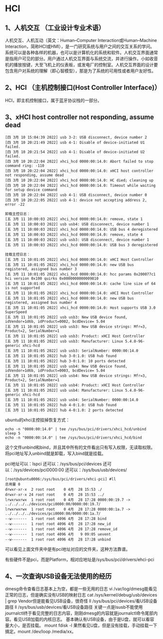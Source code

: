 # HCI

## 1、人机交互 （工业设计专业术语）
人机交互、人机互动（英文：Human–Computer Interaction或Human–Machine Interaction，简称HCI或HMI），是一门研究系统与用户之间的交互关系的学问。系统可以是各种各样的机器，也可以是计算机化的系统和软件。人机交互界面通常是指用户可见的部分。用户通过人机交互界面与系统交流，并进行操作。小如收音机的播放按键，大至飞机上的仪表板，或发电厂的控制室。人机交互界面的设计要包含用户对系统的理解（即心智模型），那是为了系统的可用性或者用户友好性。

## 2、HCI （主机控制接口(Host Controller Interface)）
HCI，即主机控制接口，属于蓝牙协议栈的一部分。

## 3、xHCI host controller not responding, assume dead
```
[四 3月 10 15:04:39 2022] usb 3-2: USB disconnect, device number 2
[四 3月 10 20:21:49 2022] usb 4-1: Disable of device-initiated U1 failed.
[四 3月 10 20:21:54 2022] usb 4-1: Disable of device-initiated U2 failed.
[四 3月 10 20:22:04 2022] xhci_hcd 0000:00:14.0: Abort failed to stop command ring: -110
[四 3月 10 20:22:04 2022] xhci_hcd 0000:00:14.0: xHCI host controller not responding, assume dead
[四 3月 10 20:22:04 2022] xhci_hcd 0000:00:14.0: HC died; cleaning up
[四 3月 10 20:22:04 2022] xhci_hcd 0000:00:14.0: Timeout while waiting for setup device command
[四 3月 10 20:22:04 2022] usb 4-1: USB disconnect, device number 0
[四 3月 10 20:22:05 2022] usb 4-1: device not accepting address 2, error -22

卸载主控日志：
[五 3月 11 10:00:03 2022] xhci_hcd 0000:00:14.0: remove, state 1
[五 3月 11 10:00:03 2022] usb usb4: USB disconnect, device number 1
[五 3月 11 10:00:03 2022] xhci_hcd 0000:00:14.0: USB bus 4 deregistered
[五 3月 11 10:00:03 2022] xhci_hcd 0000:00:14.0: remove, state 4
[五 3月 11 10:00:03 2022] usb usb3: USB disconnect, device number 1
[五 3月 11 10:00:03 2022] xhci_hcd 0000:00:14.0: USB bus 3 deregistered

挂载主控日志：
[五 3月 11 10:01:05 2022] xhci_hcd 0000:00:14.0: xHCI Host Controller
[五 3月 11 10:01:05 2022] xhci_hcd 0000:00:14.0: new USB bus registered, assigned bus number 3
[五 3月 11 10:01:05 2022] xhci_hcd 0000:00:14.0: hcc params 0x200077c1 hci version 0x100 quirks 0x0000000000009810
[五 3月 11 10:01:05 2022] xhci_hcd 0000:00:14.0: cache line size of 64 is not supported
[五 3月 11 10:01:05 2022] xhci_hcd 0000:00:14.0: xHCI Host Controller
[五 3月 11 10:01:05 2022] xhci_hcd 0000:00:14.0: new USB bus registered, assigned bus number 4
[五 3月 11 10:01:05 2022] xhci_hcd 0000:00:14.0: Host supports USB 3.0 SuperSpeed
[五 3月 11 10:01:05 2022] usb usb3: New USB device found, idVendor=1d6b, idProduct=0002, bcdDevice= 5.04
[五 3月 11 10:01:05 2022] usb usb3: New USB device strings: Mfr=3, Product=2, SerialNumber=1
[五 3月 11 10:01:05 2022] usb usb3: Product: xHCI Host Controller
[五 3月 11 10:01:05 2022] usb usb3: Manufacturer: Linux 5.4.0-96-generic xhci-hcd
[五 3月 11 10:01:05 2022] usb usb3: SerialNumber: 0000:00:14.0
[五 3月 11 10:01:05 2022] hub 3-0:1.0: USB hub found
[五 3月 11 10:01:05 2022] hub 3-0:1.0: 10 ports detected
[五 3月 11 10:01:05 2022] usb usb4: New USB device found, idVendor=1d6b, idProduct=0003, bcdDevice= 5.04
[五 3月 11 10:01:05 2022] usb usb4: New USB device strings: Mfr=3, Product=2, SerialNumber=1
[五 3月 11 10:01:05 2022] usb usb4: Product: xHCI Host Controller
[五 3月 11 10:01:05 2022] usb usb4: Manufacturer: Linux 5.4.0-96-generic xhci-hcd
[五 3月 11 10:01:05 2022] usb usb4: SerialNumber: 0000:00:14.0
[五 3月 11 10:01:05 2022] hub 4-0:1.0: USB hub found
[五 3月 11 10:01:05 2022] hub 4-0:1.0: 2 ports detected
```


ubuntu的xhci主控挂掉恢复方式：
```
echo -n "0000:00:14.0" | tee /sys/bus/pci/drivers/xhci_hcd/unbind
sleep 5
echo -n "0000:00:14.0" | tee /sys/bus/pci/drivers/xhci_hcd/bind
```
这个文件unbind和bind，并且其中所有的文件看出只有写入权限，无读取权限。
将pci地址写入unbind就是卸载，写入bind就是挂载。

pci地址可以：lspci
还可以：/sys/bus/pci/devices
还可以：/sys/devices/pci0000:00
还可以：/sys/bus/usb/devices/
```
[root@ubuntu0006:/sys/bus/pci/drivers/ehci-pci] #ll
总用量 0
drwxr-xr-x  2 root root    0 4月  28 15:53 ./
drwxr-xr-x 24 root root    0 4月  28 15:53 ../
lrwxrwxrwx  1 root root    0 4月  28 17:28 0000:00:19.7 -> ../../../../devices/pci0000:00/0000:00:19.7/
lrwxrwxrwx  1 root root    0 4月  28 17:28 0000:00:1a.7 -> ../../../../devices/pci0000:00/0000:00:1a.7/
--w-------  1 root root 4096 4月  28 17:28 bind
--w-------  1 root root 4096 4月  28 17:28 new_id
--w-------  1 root root 4096 4月  28 17:28 remove_id
--w-------  1 root root 4096 4月   9 09:05 uevent
--w-------  1 root root 4096 4月  28 17:28 unbind
```
可以看见上面文件夹中是有pci地址对应的文件夹，这种方法靠谱。

有些硬件不是pci，而是Platform，相对应地址是/sys/bus/pci/drivers/ehci-pci

## 4、一次查询USB设备无法使用的经历
dmesg命令查看日志基本上为空，都是一些无用的日志
vi /var/log/dmesg能看见正常的日志，但是确实没有USB的映射日志
cat /sys/kernel/debug/usb/devices | grep Vendor但是能看见USB设备，很奇怪
ll /sys/bus/pci/devices/看USB设备路径
ll /sys/bus/usb/devices/看USB设备路径
关键一点是lsusb不能使用
journalctl终于看见完整的日志内容，刚刚dmesg的内容就是journalctl命令尾部内容。看见USB加载的内核日志。
基本确认有USB设备，由于是U盘，就可以看容量大小，是否挂载。
mount
fdisk -l
果然看见U盘，但是没有挂载，手动挂载一下搞定。mount /dev/loop /media/xx。









